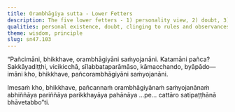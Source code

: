 ```yaml
---
title: Orambhāgiya sutta - Lower Fetters
description: The five lower fetters - 1) personality view, 2) doubt, 3) attachment to rites and rituals, 4) sensual desire, and 5) ill will - are described in brief. The four establishments of mindfulness should be cultivated for directly knowing, full understanding, complete exhaustion, and giving up of these five lower fetters.
qualities: personal existence, doubt, clinging to rules and observances, sensual desire, aversion, cultivation, direct knowledge, complete comprehension, mindfulness
theme: wisdom, principle
slug: sn47.103
---
```


“Pañcimāni, bhikkhave, orambhāgiyāni saṁyojanāni. Katamāni pañca? Sakkāyadiṭṭhi, vicikicchā, sīlabbataparāmāso, kāmacchando, byāpādo— imāni kho, bhikkhave, pañcorambhāgiyāni saṁyojanāni.

Imesaṁ kho, bhikkhave, pañcannaṁ orambhāgiyānaṁ saṁyojanānaṁ abhiññāya pariññāya parikkhayāya pahānāya …pe… cattāro satipaṭṭhānā bhāvetabbo”ti.